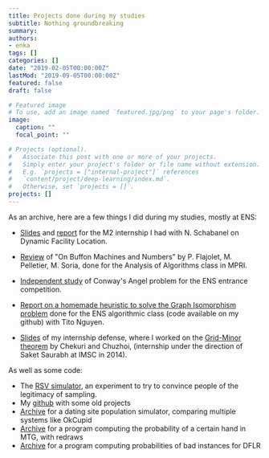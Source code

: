 ```yaml
---
title: Projects done during my studies
subtitle: Nothing groundbreaking
summary: 
authors:
- enka
tags: []
categories: []
date: "2019-02-05T00:00:00Z"
lastMod: "2019-09-05T00:00:00Z"
featured: false
draft: false

# Featured image
# To use, add an image named `featured.jpg/png` to your page's folder. 
image:
  caption: ""
  focal_point: ""

# Projects (optional).
#   Associate this post with one or more of your projects.
#   Simply enter your project's folder or file name without extension.
#   E.g. `projects = ["internal-project"]` references 
#   `content/project/deep-learning/index.md`.
#   Otherwise, set `projects = []`.
projects: []
---
```


As an archive, here are a few things I did during my studies, mostly at ENS: 

- [Slides](/files/slides_20dynamic_20facility_20location.pdf) and [report](/files/MPRI_20report_20Blanchard.pdf) for the M2 internship I had with N. Schabanel on Dynamic Facility Location.

- [Review](/files/review_20buffon.pdf) of "On Buffon Machines and Numbers" by P. Flajolet, M. Pelletier, M. Soria, done for the Analysis of Algorithms class in MPRI.

- [Independent study](/files/blanchard_TIPE.pdf) of Conway's Angel problem for the ENS entrance competition.

- [Report on a homemade heuristic to solve the Graph Isomorphism problem](/files/report_20heuristic.pdf) done for the ENS algorithmic class (code available on my github) with Tito Nguyen.

- [Slides](/files/slides_20blanchard_20internship_202014.pdf) of my internship defense, where I worked on the [Grid-Minor theorem](http://arxiv.org/abs/1305.6577) by Chekuri and Chuzhoi, (internship under the direction of Saket Saurabh at IMSC in 2014).



As well as some code:

- The [RSV simulator](http://koliaza.com/rsvp/), an experiment to try to convince people of the legitimacy of sampling.
- My [github](https://github.com/koliaza) with some old projects
- [Archive](/files/datingsite.zip) for a dating site population simulator, comparing multiple systems like OkCupid
- [Archive](/files/magic.zip) for a program computing the probability of a certain hand in MTG, with redraws
- [Archive](/files/DFLR.zip) for a program computing probabilities of bad instances for DFLR